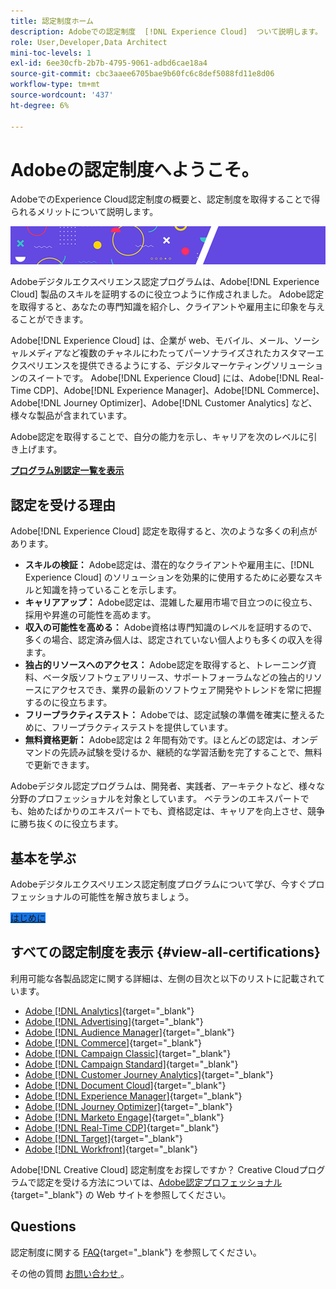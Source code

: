 ```yaml
---
title: 認定制度ホーム
description: Adobeでの認定制度  [!DNL Experience Cloud]  ついて説明します。 認定取得によって実現できることを確認してください。
role: User,Developer,Data Architect
mini-toc-levels: 1
exl-id: 6ee30cfb-2b7b-4795-9061-adbd6cae18a4
source-git-commit: cbc3aaee6705bae9b60fc6c8def5088fd11e8d06
workflow-type: tm+mt
source-wordcount: '437'
ht-degree: 6%

---
```


# Adobeの認定制度へようこそ。

AdobeでのExperience Cloud認定制度の概要と、認定制度を取得することで得られるメリットについて説明します。

![バナー](/help/certifications/assets/home_banner_smallwide.png)

Adobeデジタルエクスペリエンス認定プログラムは、Adobe[!DNL Experience Cloud] 製品のスキルを証明するのに役立つように作成されました。 Adobe認定を取得すると、あなたの専門知識を紹介し、クライアントや雇用主に印象を与えることができます。

Adobe[!DNL Experience Cloud] は、企業が web、モバイル、メール、ソーシャルメディアなど複数のチャネルにわたってパーソナライズされたカスタマーエクスペリエンスを提供できるようにする、デジタルマーケティングソリューションのスイートです。 Adobe[!DNL Experience Cloud] には、Adobe[!DNL Real-Time CDP]、Adobe[!DNL Experience Manager]、Adobe[!DNL Commerce]、Adobe[!DNL Journey Optimizer]、Adobe[!DNL Customer Analytics] など、様々な製品が含まれています。

Adobe認定を取得することで、自分の能力を示し、キャリアを次のレベルに引き上げます。

[**プログラム別認定一覧を表示**](#view-all-certifications)

## 認定を受ける理由

Adobe[!DNL Experience Cloud] 認定を取得すると、次のような多くの利点があります。

* **スキルの検証：** Adobe認定は、潜在的なクライアントや雇用主に、[!DNL Experience Cloud] のソリューションを効果的に使用するために必要なスキルと知識を持っていることを示します。
* **キャリアアップ：** Adobe認定は、混雑した雇用市場で目立つのに役立ち、採用や昇進の可能性を高めます。
* **収入の可能性を高める：** Adobe資格は専門知識のレベルを証明するので、多くの場合、認定済み個人は、認定されていない個人よりも多くの収入を得ます。
* **独占的リソースへのアクセス：** Adobe認定を取得すると、トレーニング資料、ベータ版ソフトウェアリリース、サポートフォーラムなどの独占的リソースにアクセスでき、業界の最新のソフトウェア開発やトレンドを常に把握するのに役立ちます。
* **フリープラクティステスト：** Adobeでは、認定試験の準備を確実に整えるために、フリープラクティステストを提供しています。
* **無料資格更新：** Adobe認定は 2 年間有効です。ほとんどの認定は、オンデマンドの先読み試験を受けるか、継続的な学習活動を完了することで、無料で更新できます。

Adobeデジタル認定プログラムは、開発者、実践者、アーキテクトなど、様々な分野のプロフェッショナルを対象としています。 ベテランのエキスパートでも、始めたばかりのエキスパートでも、資格認定は、キャリアを向上させ、競争に勝ち抜くのに役立ちます。

## 基本を学ぶ

Adobeデジタルエクスペリエンス認定制度プログラムについて学び、今すぐプロフェッショナルの可能性を解き放ちましょう。

<a href="https://experienceleague.adobe.com/docs/certification/certification/getting-started.html" target="_blank" class="spectrum-Button spectrum-Button--fill spectrum-Button--accent spectrum-Button--sizeM is-margin-bottom-big-big at-element-click-tracking" style="background-color:#1473E6"><span class="spectrum-Button-label has-no-wrap"> はじめに </span></a>

## すべての認定制度を表示 {#view-all-certifications}

利用可能な各製品認定に関する詳細は、左側の目次と以下のリストに記載されています。

* [Adobe [!DNL Analytics]](/help/certifications/aa/aa-overview.md){target="_blank"}
* [Adobe [!DNL Advertising]](/help/certifications/aac/aac-overview.md){target="_blank"}
* [Adobe [!DNL Audience Manager]](/help/certifications/aam/aam-overview.md){target="_blank"}
* [Adobe [!DNL Commerce]](/help/certifications/ac/ac-overview.md){target="_blank"}
* [Adobe [!DNL Campaign Classic]](/help/certifications/acc/acc-overview.md){target="_blank"}
* [Adobe [!DNL Campaign Standard]](/help/certifications/acs/acs-overview.md){target="_blank"}
* [Adobe [!DNL Customer Journey Analytics]](/help/certifications/acja/acja-overview.md){target="_blank"}
* [Adobe [!DNL Document Cloud]](/help/certifications/adc/adc-overview.md){target="_blank"}
* [Adobe [!DNL Experience Manager]](/help/certifications/aem/aem-overview.md){target="_blank"}
* [Adobe [!DNL Journey Optimizer]](/help/certifications/ajo/ajo-overview.md){target="_blank"}
* [Adobe [!DNL Marketo Engage]](/help/certifications/ame/ame-overview.md){target="_blank"}
* [Adobe [!DNL Real-Time CDP]](/help/certifications/rtcdp/rtcdp-overview.md){target="_blank"}
* [Adobe [!DNL Target]](/help/certifications/at/at-overview.md){target="_blank"}
* [Adobe [!DNL Workfront]](/help/certifications/aw/aw-overview.md){target="_blank"}

Adobe[!DNL Creative Cloud] 認定制度をお探しですか？ Creative Cloudプログラムで認定を受ける方法については、[Adobe認定プロフェッショナル ](https://certifiedprofessional.adobe.com/en/home){target="_blank"} の Web サイトを参照してください。

## Questions

認定制度に関する [FAQ](https://experienceleague.adobe.com/docs/certification/certification/faq.html){target="_blank"} を参照してください。

その他の質問 [ お問い合わせ ](mailto:certif@adobe.com)。